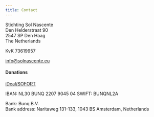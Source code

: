 ```yaml
---
title: Contact
---
```


Stichting Sol Nascente<br>
Den Helderstraat 90<br>
2547 SP Den Haag<br>
The Netherlands

KvK 73619957

[info@solnascente.eu](mailto:info@solnascente.eu)

#### Donations

[iDeal/SOFORT](https://bunq.me/solnascente)

IBAN: NL30 BUNQ 2207 9045 04
SWIFT: BUNQNL2A

Bank: Bunq B.V.<br>
Bank address: Naritaweg 131-133, 1043 BS Amsterdam, Netherlands

